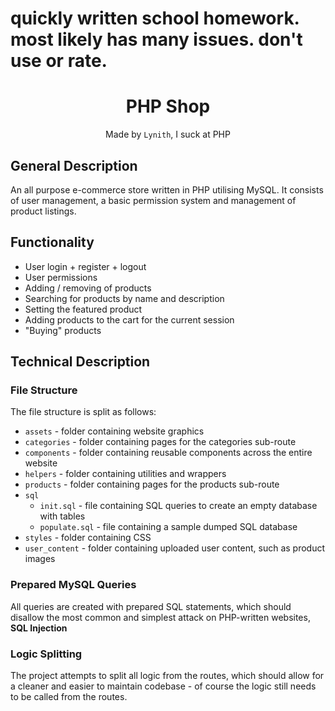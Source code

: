 # quickly written school homework. most likely has many issues. don't use or rate.

<center>

  # PHP Shop
  Made by <code>Lynith</code>, I suck at PHP

</center>

## General Description
An all purpose e-commerce store written in PHP utilising MySQL. It consists of user management, a basic permission system and management of product listings. 

## Functionality
- User login + register + logout
- User permissions
- Adding / removing of products
- Searching for products by name and description
- Setting the featured product
- Adding products to the cart for the current session
- "Buying" products

## Technical Description

### File Structure
The file structure is split as follows:
- `assets` - folder containing website graphics
- `categories` - folder containing pages for the categories sub-route
- `components` - folder containing reusable components across the entire website
- `helpers` - folder containing utilities and wrappers
- `products` - folder containing pages for the products sub-route
- `sql`
  - `init.sql` - file containing SQL queries to create an empty database with tables
  - `populate.sql` - file containing a sample dumped SQL database
- `styles` - folder containing CSS
- `user_content` - folder containing uploaded user content, such as product images

### Prepared MySQL Queries
All queries are created with prepared SQL statements, which should disallow the most common and simplest attack on PHP-written websites, **SQL Injection**

### Logic Splitting
The project attempts to split all logic from the routes, which should allow for a cleaner and easier to maintain codebase - of course the logic still needs to be called from the routes.
